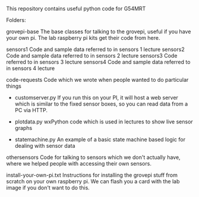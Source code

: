 This repository contains useful python code for G54MRT

Folders:

grovepi-base                The base classes for talking to the grovepi, 
                            useful if you have your own pi. The lab raspberry pi
                            kits get their code from here.
 
sensors1                    Code and sample data referred to in sensors 1 lecture
sensors2                    Code and sample data referred to in sensors 2 lecture
sensors3                    Code referred to in sensors 3 lecture
sensors4                    Code and sample data referred to in sensors 4 lecture

code-requests               Code which we wrote when people wanted to do particular things
-   customserver.py             If you run this on your PI, it will host a web server which 
                                is similar to the fixed sensor boxes, so you can read data from a PC via HTTP.
                                
-   plotdata.py                 wxPython code which is used in lectures to show live sensor graphs

-   statemachine.py             An example of a basic state machine based logic for dealing with sensor data                            

othersensors                Code for talking to sensors which we don't actually have, 
                            where we helped people with accessing their own sensors.

install-your-own-pi.txt     Instructions for installing the grovepi stuff from scratch 
                            on your own raspberry pi. We can flash you a card with the lab
                            image if you don't want to do this.

                            
